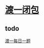 # [渡一闭包](https://www.bilibili.com/video/BV1nb411c7mG?p=18)

## todo
[渡一每日一题](https://www.bilibili.com/video/BV1YY411c733/?spm_id_from=333.788)
